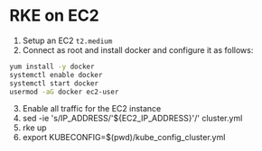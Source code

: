 # RKE on EC2 
1. Setup an EC2 `t2.medium` 
2. Connect as root and install docker and configure it as follows:
```sh
yum install -y docker 
systemctl enable docker 
systemctl start docker 
usermod -aG docker ec2-user 
```

3. Enable all traffic for the EC2 instance
4. sed -ie 's/IP_ADDRESS/'${EC2_IP_ADDRESS}'/' cluster.yml
5. rke up 
6. export KUBECONFIG=$(pwd)/kube_config_cluster.yml
